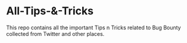 # All-Tips-&-Tricks
This repo contains all the important Tips n Tricks related to Bug Bounty collected from Twitter and other places.
